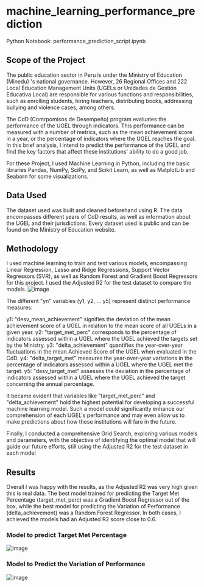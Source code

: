# machine_learning_performance_prediction
Python Notebook: performance_prediction_script.ipynb

## Scope of the Project
The public education sector in Peru is under the Ministry of Education (Minedu) 's national governance. However, 26 Regional Offices and 222 Local Education Management Units (UGELs or Unidades de Gestión Educativa Local) are responsible for various functions and responsibilities, such as enrolling students, hiring teachers, distributing books, addressing bullying and violence cases, among others.

The CdD (Comrpomisos de Desempeño) program evaluates the performance of the UGEL through indicators. This performance can be measured with a number of metrics, such as the mean achievement score in a year, or the percentage of indicators where the UGEL reaches the goal. In this brief analysis, I intend to predict the performance of the UGEL and find the key factors that affect these institutions' ability to do a good job.

For these Project, I used Machine Learning in Python, including the basic libraries Pandas, NumPy, SciPy, and Scikit Learn, as well as MatplotLib and Seaborn for some visualizations.


## Data Used
The dataset used was built and cleaned beforehand using R. The data encompasses different years of CdD results, as well as information about the UGEL and their jurisdictions. Every dataset used is public and can be found on the Ministry of Education website.


## Methodology
I used machine learning to train and test various models, encompassing Linear Regression, Lasso and Ridge Regressions, Support Vector Regressors (SVR), as well as Random Forest and Gradient Boost Regressors for this project. I used the Adjusted R2 for the test dataset to compare the models.
![image](https://github.com/rodrigogarcia92/machine_learning_performance_prediction/assets/132176209/6c5d83d5-5aed-4367-980b-4d64c6b71435)

The different "yn" variables (y1, y2, ... y5) represent distinct performance measures:

y1: "desv_mean_achievement" signifies the deviation of the mean achievement score of a UGEL in relation to the mean score of all UGELs in a given year.
y2: "target_met_perc" corresponds to the percentage of indicators assessed within a UGEL where the UGEL achieved the targets set by the Ministry.
y3: "delta_achievement" quantifies the year-over-year fluctuations in the mean Achieved Score of the UGEL when evaluated in the CdD.
y4: "delta_target_met" measures the year-over-year variations in the percentage of indicators assessed within a UGEL where the UGEL met the target.
y5: "desv_target_met" assesses the deviation in the percentage of indicators assessed within a UGEL where the UGEL achieved the target concerning the annual percentage.

It became evident that variables like "target_met_perc" and "delta_achievement" hold the highest potential for developing a successful machine learning model. Such a model could significantly enhance our comprehension of each UGEL's performance and may even allow us to make predictions about how these institutions will fare in the future.

Finally, I conducted a comprehensive Grid Search, exploring various models and parameters, with the objective of identifying the optimal model that will guide our future efforts, still using the Adjusted R2 for the test dataset in each model


## Results

Overall I was happy with the results, as the Adjusted R2 was very high given this is real data. The best model trained for predicting the Target Met Percentage (target_met_perc) was a Gradient Boost Regressor out of the box, while the best model for predicting the Variation of Performance (delta_achievement) was a Random Forest Regressor. In both cases, I achieved the models had an Adjusted R2 score close to 0.6.

### Model to predict Target Met Percentage
![image](https://github.com/rodrigogarcia92/machine_learning_performance_prediction/assets/132176209/7a476a50-7455-4cb8-80fc-8fd7e444f0bf)

### Model to Predict the Variation of Performance
![image](https://github.com/rodrigogarcia92/machine_learning_performance_prediction/assets/132176209/8e4d3e18-9d54-4758-a216-c433c5e5c316)


